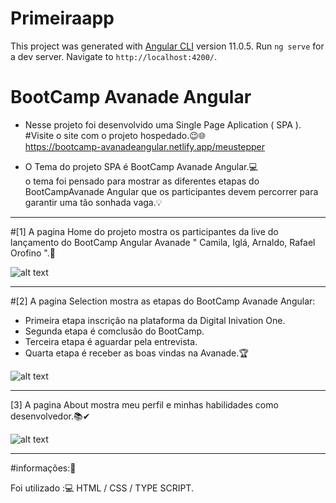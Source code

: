 # Primeiraapp

This project was generated with [Angular CLI](https://github.com/angular/angular-cli) version 11.0.5.
Run `ng serve` for a dev server. Navigate to `http://localhost:4200/`.

# BootCamp Avanade Angular

* Nesse projeto foi desenvolvido uma Single Page Aplication ( SPA ).<br> 
#Visite o site com o projeto hospedado.😉🌐<br>
https://bootcamp-avanadeangular.netlify.app/meustepper

- O Tema do projeto SPA é BootCamp Avanade Angular.💻<br>
o tema foi pensado para mostrar as diferentes etapas do BootCampAvanade Angular que os participantes devem percorrer para garantir uma tão sonhada vaga.💡<br>

----------------
#[1] A pagina Home do projeto mostra os participantes da live do lançamento do BootCamp Angular Avanade " Camila, Iglá, Arnaldo, Rafael Orofino ".🚀<br>

![alt text](https://github.com/DaniloPorto30/Digital-inovation-one/blob/master/primeiraapp/home1.png?raw=true)<br>

----------------
#[2] A pagina Selection mostra as etapas do BootCamp Avanade Angular: <br>
- Primeira etapa inscrição na plataforma da Digital Inivation One.
- Segunda etapa é comclusão do BootCamp.
- Terceira etapa é aguardar pela entrevista.
- Quarta etapa é receber as boas vindas na Avanade.🏆<br>

![alt text](https://github.com/DaniloPorto30/Digital-inovation-one/blob/master/primeiraapp/selection.png?raw=true)<br>

--------------
[3] A pagina About mostra meu perfil e minhas habilidades como desenvolvedor.📚✔<br>

![alt text](https://github.com/DaniloPorto30/Digital-inovation-one/blob/master/primeiraapp/about1.png?raw=true)<br>

---------

#informações:📌

Foi utilizado :💻 HTML / CSS / TYPE SCRIPT.
